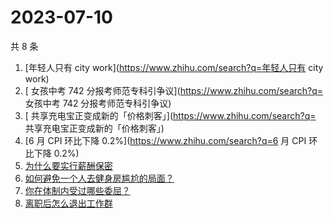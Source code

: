 # 2023-07-10

共 8 条

<!-- BEGIN ZHIHUSEARCH -->
<!-- 最后更新时间 Mon Jul 10 2023 14:10:50 GMT+0800 (China Standard Time) -->
1. [年轻人只有 city work](https://www.zhihu.com/search?q=年轻人只有 city work)
1. [	女孩中考 742 分报考师范专科引争议](https://www.zhihu.com/search?q=	女孩中考 742 分报考师范专科引争议)
1. [	共享充电宝正变成新的「价格刺客」](https://www.zhihu.com/search?q=	共享充电宝正变成新的「价格刺客」)
1. [6 月 CPI 环比下降 0.2%](https://www.zhihu.com/search?q=6 月 CPI 环比下降 0.2%)
1. [为什么要实行薪酬保密](https://www.zhihu.com/search?q=为什么要实行薪酬保密)
1. [如何避免一个人去健身房尴尬的局面？](https://www.zhihu.com/search?q=如何避免一个人去健身房尴尬的局面？)
1. [你在体制内受过哪些委屈？](https://www.zhihu.com/search?q=你在体制内受过哪些委屈？)
1. [离职后怎么退出工作群](https://www.zhihu.com/search?q=离职后怎么退出工作群)
<!-- END ZHIHUSEARCH -->
